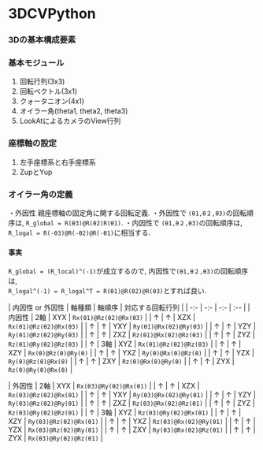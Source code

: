 # 3DCVPython
### 3Dの基本構成要素

### 基本モジュール
1. 回転行列(3x3)
2. 回転ベクトル(3x1)
3. クォータニオン(4x1)
4. オイラー角(theta1, theta2, theta3)
5. LookAtによるカメラのView行列

### 座標軸の設定
1. 左手座標系と右手座標系  
2. ZupとYup  

### オイラー角の定義
・外因性 親座標軸の固定角に関する回転定義.
・外因性で `(θ1,θ２,θ3)`の回転順序は, `R_global = R(θ3)@R(θ2)R(θ1)`.
・内因性で `(θ1,θ２,θ3)`の回転順序は, `R_logal = R(-θ3)@R(-θ2)@R(-θ1)`に相当する.

#### 事実
`R_global = (R_local)^(-1)`が成立するので, 内因性で`(θ1,θ２,θ3)`の回転順序は,  
`R_logal^(-1) = R_logal^T = R(θ1)@R(θ2)@R(θ3)`とすれば良い.  

| 内因性 or 外因性 | 軸種類 | 軸順序 | 対応する回転行列 |
| -:- | -:- | -:- | :-- |
| 内因性 | 2軸 | XYX | `Rx(θ1)@Rz(θ2)@Rx(θ3)` |
| ↑ | ↑ | XZX | `Rx(θ1)@Rz(θ2)@Rx(θ3)` |
| ↑ | ↑ | YXY | `Ry(θ1)@Rx(θ2)@Ry(θ3)` |
| ↑ | ↑ | YZY | `Ry(θ1)@Rz(θ2)@Ry(θ3)` |
| ↑ | ↑ | ZXZ | `Rz(θ1)@Rx(θ2)@Rz(θ3)` |
| ↑ | ↑ | ZYZ | `Rz(θ1)@Ry(θ2)@Rz(θ3)` |
| ↑ | 3軸 | XYZ | `Rx(θ1)@Rz(θ2)@Rz(θ3)` |
| ↑ | ↑ | XZY | `Rx(θ)@Rz(θ)@Ry(θ)` |
| ↑ | ↑ | YXZ | `Ry(θ)@Rx(θ)@Rz(θ)` |
| ↑ | ↑ | YZX | `Ry(θ)@Rz(θ)@Rx(θ)` |
| ↑ | ↑ | ZXY | `Rz(θ)@Rx(θ)@Ry(θ)` |
| ↑ | ↑ | ZYX | `Rz(θ)@Ry(θ)@Rx(θ)` |

| 外因性 | 2軸 | XYX | `Rx(θ3)@Ry(θ2)@Rx(θ1)` |
| ↑ | ↑ | XZX | `Rx(θ3)@Rz(θ2)@Rx(θ1)` |
| ↑ | ↑ | YXY | `Ry(θ3)@Rx(θ2)@Ry(θ1)` |
| ↑ | ↑ | YZY | `Ry(θ3)@Rz(θ2)@Ry(θ1)` |
| ↑ | ↑ | ZXZ | `Rz(θ3)@Rx(θ2)@Rz(θ1)` |
| ↑ | ↑ | ZYZ | `Rz(θ3)@Ry(θ2)@Rz(θ1)` |
| ↑ | 3軸 | XYZ | `Rz(θ3)@Ry(θ2)@Rx(θ1)` |
| ↑ | ↑ | XZY | `Ry(θ3)@Rz(θ2)@Rx(θ1)` |
| ↑ | ↑ | YXZ | `Rz(θ3)@Rx(θ2)@Ry(θ1)` |
| ↑ | ↑ | YZX | `Rx(θ3)@Rz(θ2)@Ry(θ1)` |
| ↑ | ↑ | ZXY | `Ry(θ3)@Rx(θ2)@Rz(θ1)` |
| ↑ | ↑ | ZYX | `Rx(θ3)@Ry(θ2)@Rz(θ1)` |


